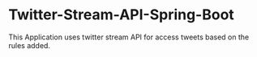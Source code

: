 # Twitter-Stream-API-Spring-Boot
This Application uses twitter stream API for access tweets based on the rules added.
